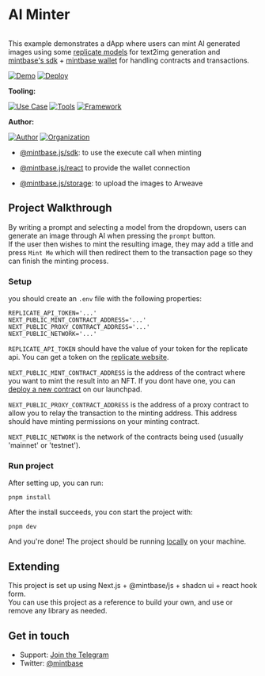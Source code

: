 # AI Minter

<img src="https://i.imgur.com/jY6k292.png" alt="cover_image" width="0"/>

This example demonstrates a dApp where users can mint AI generated images using some [replicate models](https://replicate.com/explore) for text2img generation and [mintbase's sdk](https://github.com/Mintbase/mintbase-js) + [mintbase wallet](https://wallet.mintbase.xyz/) for handling contracts and transactions.

[![Demo](https://img.shields.io/badge/Demo-Visit%20Demo-brightgreen)](https://ai-minter.mintbase.xyz/)
[![Deploy](https://img.shields.io/badge/Deploy-on%20Vercel-blue)](https://vercel.com/new/clone?repository-url=https%3A%2F%2Fgithub.com%2FMintbase%2Ftemplates%2Ftree%2Fmain%2Fai-minter)

**Tooling:**

[![Use Case](https://img.shields.io/badge/Use%20Case-AI-blue)](#)
[![Tools](https://img.shields.io/badge/Tools-@mintbase.js/sdk%2C@mintbase.js/react%2C@mintbase.js/storage%2CArweave%2CMintbase%20Wallet-blue)](#)
[![Framework](https://img.shields.io/badge/Framework-Next.js%2014-blue)](#)

**Author:**

[![Author](https://img.shields.io/twitter/follow/mintbase?style=social&logo=twitter)](https://twitter.com/mintbase) [![Organization](https://img.shields.io/badge/Mintbase-blue)](https://www.mintbase.xyz)

- [@mintbase.js/sdk](https://github.com/Mintbase/mintbase-js/tree/beta/packages/sdk): to use the execute call when minting

- [@mintbase.js/react](https://github.com/Mintbase/mintbase-js/tree/beta/packages/react) to provide the wallet connection

- [@mintbase.js/storage](https://github.com/Mintbase/mintbase-js/tree/beta/packages/sdk): to upload the images to Arweave

## Project Walkthrough

By writing a prompt and selecting a model from the dropdown, users can generate an image through AI when pressing the `prompt` button.  
If the user then wishes to mint the resulting image, they may add a title and press `Mint Me` which will then redirect them to the transaction page so they can finish the minting process.

### Setup

you should create an `.env` file with the following properties:

```
REPLICATE_API_TOKEN='...'
NEXT_PUBLIC_MINT_CONTRACT_ADDRESS='...'
NEXT_PUBLIC_PROXY_CONTRACT_ADDRESS='...'
NEXT_PUBLIC_NETWORK='...'
```

`REPLICATE_API_TOKEN` should have the value of your token for the replicate api. You can get a token on the [replicate website](https://replicate.com/).

`NEXT_PUBLIC_MINT_CONTRACT_ADDRESS` is the address of the contract where you want to mint the result into an NFT. If you dont have one, you can [deploy a new contract](https://www.mintbase.xyz/launchpad/contracts/0) on our launchpad.

`NEXT_PUBLIC_PROXY_CONTRACT_ADDRESS` is the address of a proxy contract to allow you to relay the transaction to the minting address. This address should have minting permissions on your minting contract.

`NEXT_PUBLIC_NETWORK` is the network of the contracts being used (usually 'mainnet' or 'testnet').

### Run project

After setting up, you can run:

```
pnpm install
```

After the install succeeds, you con start the project with:

```
pnpm dev
```

And you're done! The project should be running [locally](http://localhost:3000) on your machine.

## Extending

This project is set up using Next.js + @mintbase/js + shadcn ui + react hook form.  
You can use this project as a reference to build your own, and use or remove any library as needed.

## Get in touch

- Support: [Join the Telegram](https://tg.me/mintdev)
- Twitter: [@mintbase](https://twitter.com/mintbase)

<img src="https://i.imgur.com/6epdJFw.png" alt="detail_image" width="0" />
